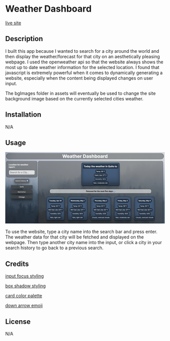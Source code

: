 # Weather Dashboard

[live site](https://anton-oz.github.io/Weather-Dashboard/)

## Description

I built this app because I wanted to search for a city around the world and then display the weather/forecast for that city on an aesthetically pleasing webpage. I used the openweather api so that the website always shows the most up to date weather information for the selected location. I found that javascript is extremely powerful when it comes to dynamically generating a website, especially when the content being displayed changes on user input. 

The bgImages folder in assets will eventually be used to change the site background image based on the currently selected cities weather.


## Installation

N/A

## Usage

![screenshot](./assets/images/site-screenshot.png)

To use the website, type a city name into the search bar and press enter. The weather data for that city will be fetched and displayed on the webpage. Then type another city name into the input, or click a city in your search history to go back to a previous search.

## Credits

[input focus styling](https://stackoverflow.com/questions/17324960/copy-chrome-default-inputs-outline-style)

[box shadow styling](https://getcssscan.com/css-box-shadow-examples?ref=beautifulbuttons-bottom)

[card color palette](https://palettes.shecodes.io/palettes/267)

[down arrow emoji](https://emojipedia.org/down-arrow)

## License

N/A
